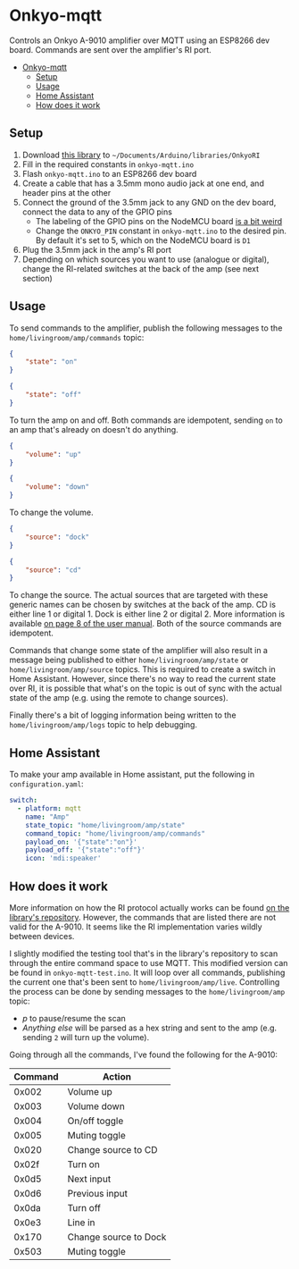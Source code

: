 # Onkyo-mqtt

Controls an Onkyo A-9010 amplifier over MQTT using an ESP8266 dev board. Commands are sent over the amplifier's RI port.

- [Onkyo-mqtt](#onkyo-mqtt)
    - [Setup](#setup)
    - [Usage](#usage)
    - [Home Assistant](#home-assistant)
    - [How does it work](#how-does-it-work)

## Setup

1. Download [this library](https://github.com/docbender/Onkyo-RI/tree/master/Onkyo_send_blocking) to `~/Documents/Arduino/libraries/OnkyoRI`
2. Fill in the required constants in `onkyo-mqtt.ino`
3. Flash `onkyo-mqtt.ino` to an ESP8266 dev board
4. Create a cable that has a 3.5mm mono audio jack at one end, and header pins at the other
5. Connect the ground of the 3.5mm jack to any GND on the dev board, connect the data to any of the GPIO pins
    - The labeling of the GPIO pins on the NodeMCU board [is a bit weird](https://iotbytes.wordpress.com/nodemcu-pinout/)
    - Change the `ONKYO_PIN` constant in `onkyo-mqtt.ino` to the desired pin. By default it's set to 5, which on the NodeMCU board is `D1`
6. Plug the 3.5mm jack in the amp's RI port
7. Depending on which sources you want to use (analogue or digital), change the RI-related switches at the back of the amp (see next section)

## Usage

To send commands to the amplifier, publish the following messages to the `home/livingroom/amp/commands` topic:

```json
{
    "state": "on"
}
```

```json
{
    "state": "off"
}
```

To turn the amp on and off. Both commands are idempotent, sending `on` to an amp that's already on doesn't do anything.

```json
{
    "volume": "up"
}
```

```json
{
    "volume": "down"
}
```

To change the volume.

```json
{
    "source": "dock"
}
```

```json
{
    "source": "cd"
}
```

To change the source. The actual sources that are targeted with these generic names can be chosen by switches at the back of the amp. CD is either line 1 or digital 1. Dock is either line 2 or digital 2. More information is available [on page 8 of the user manual](http://www.intl.onkyo.com/downloads/manuals/pdf/a-9010_manual_en.pdf). Both of the source commands are idempotent.

Commands that change some state of the amplifier will also result in a message being published to either `home/livingroom/amp/state` or `home/livingroom/amp/source` topics. This is required to create a switch in Home Assistant. However, since there's no way to read the current state over RI, it is possible that what's on the topic is out of sync with the actual state of the amp (e.g. using the remote to change sources).

Finally there's a bit of logging information being written to the `home/livingroom/amp/logs` topic to help debugging.

## Home Assistant

To make your amp available in Home assistant, put the following in `configuration.yaml`:

```yaml
switch:
  - platform: mqtt
    name: "Amp"
    state_topic: "home/livingroom/amp/state"
    command_topic: "home/livingroom/amp/commands"
    payload_on: '{"state":"on"}'
    payload_off: '{"state":"off"}'
    icon: 'mdi:speaker'
```

## How does it work

More information on how the RI protocol actually works can be found [on the library's repository](https://github.com/docbender/Onkyo-RI). However, the commands that are listed there are not valid for the A-9010. It seems like the RI implementation varies wildly between devices.

I slightly modified the testing tool that's in the library's repository to scan through the entire command space to use MQTT. This modified version can be found in `onkyo-mqtt-test.ino`. It will loop over all commands, publishing the current one that's been sent to `home/livingroom/amp/live`. Controlling the process can be done by sending messages to the `home/livingroom/amp` topic:

- *p* to pause/resume the scan
- *Anything else* will be parsed as a hex string and sent to the amp (e.g. sending `2` will turn up the volume).

Going through all the commands, I've found the following for the A-9010:

| Command | Action |
| ---- | ---- |
| 0x002 | Volume up |
| 0x003 | Volume down |
| 0x004 | On/off toggle |
| 0x005 | Muting toggle |
| 0x020 | Change source to CD |
| 0x02f | Turn on |
| 0x0d5 | Next input |
| 0x0d6 | Previous input |
| 0x0da | Turn off |
| 0x0e3 | Line in |
| 0x170 | Change source to Dock |
| 0x503 | Muting toggle |